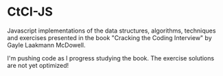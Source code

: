 # CtCI-JS
Javascript implementations of the data structures, algorithms, techniques and exercises presented in the book "Cracking the Coding Interview" by Gayle Laakmann McDowell.

I'm pushing code as I progress studying the book. The exercise solutions are not yet optimized!
